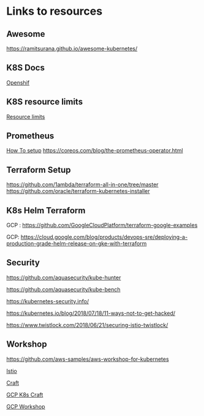 # Links to resources

## Awesome

https://ramitsurana.github.io/awesome-kubernetes/

## K8S Docs

[Openshif](https://docs.okd.io/latest/minishift/command-ref/minishift.html)

## K8S resource limits

[Resource limits](https://cloud.google.com/blog/products/gcp/kubernetes-best-practices-resource-requests-and-limits)

## Prometheus

[How To setup](https://linuxacademy.com/blog/kubernetes/running-prometheus-on-kubernetes/?utm_source=intercom&utm_medium=onboarding&utm_campaign=CommunityRotationReleases)
https://coreos.com/blog/the-prometheus-operator.html

## Terraform Setup

https://github.com/1ambda/terraform-all-in-one/tree/master
https://github.com/oracle/terraform-kubernetes-installer

## K8s Helm Terraform

GCP : https://github.com/GoogleCloudPlatform/terraform-google-examples

GCP: https://cloud.google.com/blog/products/devops-sre/deploying-a-production-grade-helm-release-on-gke-with-terraform

## Security

https://github.com/aquasecurity/kube-hunter

https://github.com/aquasecurity/kube-bench

https://kubernetes-security.info/

https://kubernetes.io/blog/2018/07/18/11-ways-not-to-get-hacked/

https://www.twistlock.com/2018/06/21/securing-istio-twistlock/

## Workshop

https://github.com/aws-samples/aws-workshop-for-kubernetes

[Istio](https://github.com/ik-kubernetes/istio-workshop)

[Craft](https://github.com/kelseyhightower/craft-kubernetes-workshop)

[GCP K8s Craft](https://github.com/kelseyhightower/intro-to-kubernetes-workshop)

[GCP Workshop](https://github.com/GoogleCloudPlatform/kubernetes-workshops)


